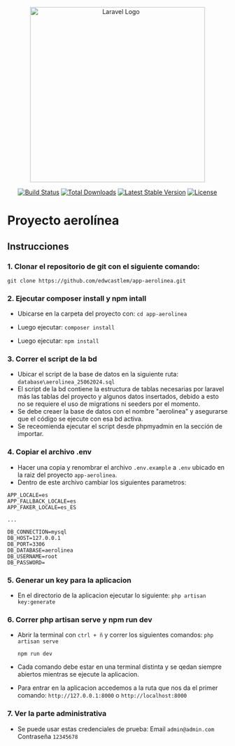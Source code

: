 <p align="center"><a href="https://laravel.com" target="_blank"><img src="https://raw.githubusercontent.com/laravel/art/master/logo-lockup/5%20SVG/2%20CMYK/1%20Full%20Color/laravel-logolockup-cmyk-red.svg" width="400" alt="Laravel Logo"></a></p>

<p align="center">
<a href="https://github.com/laravel/framework/actions"><img src="https://github.com/laravel/framework/workflows/tests/badge.svg" alt="Build Status"></a>
<a href="https://packagist.org/packages/laravel/framework"><img src="https://img.shields.io/packagist/dt/laravel/framework" alt="Total Downloads"></a>
<a href="https://packagist.org/packages/laravel/framework"><img src="https://img.shields.io/packagist/v/laravel/framework" alt="Latest Stable Version"></a>
<a href="https://packagist.org/packages/laravel/framework"><img src="https://img.shields.io/packagist/l/laravel/framework" alt="License"></a>
</p>


# Proyecto aerolínea

## Instrucciones

 ### 1. Clonar el repositorio de git con el siguiente comando:

`git clone https://github.com/edwcastlem/app-aerolinea.git`

### 2. Ejecutar composer install y npm intall
 - Ubicarse en la carpeta del proyecto con:
    `cd app-aerolinea`
    
- Luego ejecutar:
    `composer install`

- Luego ejecutar:
    `npm install`

### 3. Correr el script de la bd
- Ubicar el script de la base de datos en la siguiente ruta: `database\aerolinea_25062024.sql`
- El script de la bd contiene la estructura de tablas necesarias por laravel más las tablas del proyecto y algunos datos insertados, debido a esto no se requiere el uso de migrations ni seeders por el momento.
- Se debe creaer la base de datos con el nombre "aerolinea" y asegurarse que el código se ejecute con esa bd activa.
- Se receomienda ejecutar el script desde phpmyadmin en la sección de importar.

### 4. Copiar el archivo .env
- Hacer una copia y renombrar el archivo `.env.example` a `.env` ubicado en la raiz del proyecto `app-aerolinea`.
- Dentro de este archivo cambiar los siguientes parametros:
```
APP_LOCALE=es
APP_FALLBACK_LOCALE=es
APP_FAKER_LOCALE=es_ES

...

DB_CONNECTION=mysql
DB_HOST=127.0.0.1
DB_PORT=3306
DB_DATABASE=aerolinea
DB_USERNAME=root
DB_PASSWORD=
```

### 5. Generar un key para la aplicacion

- En el directorio de la aplicacion ejecutar lo siguiente:
    `php artisan key:generate`

### 6. Correr php artisan serve y npm run dev
- Abrir la terminal con `ctrl + ñ` y correr los siguientes comandos:
    `php artisan serve`
    
    `npm run dev`

- Cada comando debe estar en una terminal distinta y se qedan siempre abiertos mientras se ejecute la aplicacion.
- Para entrar en la aplicacion accedemos a la ruta que nos da el primer comando:
    `http://127.0.0.1:8000` o `http://localhost:8000`

### 7. Ver la parte administrativa
- Se puede usar estas credenciales de prueba:
Email `admin@admin.com`
Contraseña `12345678`